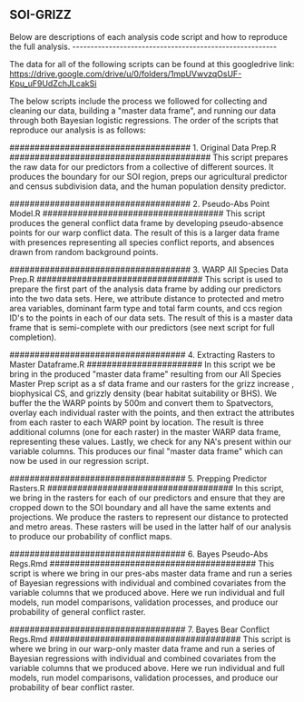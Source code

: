 ## SOI-GRIZZ
Below are descriptions of each analysis code script and how to reproduce the full analysis. --------------------------------------------------------

The data for all of the following scripts can be found at this googledrive link: 
https://drive.google.com/drive/u/0/folders/1mpUVwvzqOsUF-Kpu_uF9UdZchJLcakSi

The below scripts include the process we followed for collecting and cleaning our data, building a "master data frame", and running our data through both Bayesian logistic regressions. The order of the scripts that reproduce our analysis is as follows:


#################################### 1. Original Data Prep.R ########################################
This script prepares the raw data for our predictors from a collective of different sources. It produces the boundary for our SOI region, preps our agricultural predictor and census subdivision data, and the human population density predictor.


#################################### 2. Pseudo-Abs Point Model.R ####################################
This script produces the general conflict data frame by developing pseudo-absence points for our warp conflict data. The result of this is a larger data frame with presences representing all species conflict reports, and absences drawn from random background points.


#################################### 3. WARP All Species Data Prep.R #################################
This script is used to prepare the first part of the analysis data frame by adding our predictors into the two data sets. Here, we attribute distance to protected and metro area variables, dominant farm type and total farm counts, and ccs region ID's to the points in each of our data sets. The result of this is a master data frame that is semi-complete with our predictors (see next script for full completion).



################################### 4. Extracting Rasters to Master Dataframe.R #######################
In this script we be bring in the produced "master data frame" resulting from our All Species Master Prep script as a sf data frame and our rasters for the grizz increase , biophysical CS, and grizzly density (bear habitat suitability or BHS). We buffer the the WARP points by 500m and convert them to Spatvectors, overlay each individual raster with the points, and then extract the attributes from each raster to each WARP point by location. The result is three additional columns (one for each raster) in the master WARP data frame, representing these values. Lastly, we check for any NA's present within our variable columns. This produces our final "master data frame" which can now be used in our regression script.


################################### 5. Prepping Predictor Rasters.R #####################################
In this script, we bring in the rasters for each of our predictors and ensure that they are cropped down to the SOI boundary and all have the same extents and projections. We produce the rasters to represent our distance to protected and metro areas. These rasters will be used in the latter half of our analysis to produce our probability of conflict maps.



################################### 6. Bayes Pseudo-Abs Regs.Rmd #########################################
This script is where we bring in our pres-abs master data frame and run a series of Bayesian regressions with individual and combined covariates from the variable columns that we produced above. Here we run individual and full models, run model comparisons, validation processes, and produce our probability of general conflict raster.


################################### 7. Bayes Bear Conflict Regs.Rmd ######################################
This script is where we bring in our warp-only master data frame and run a series of Bayesian regressions with individual and combined covariates from the variable columns that we produced above. Here we run individual and full models, run model comparisons, validation processes, and produce our probability of bear conflict raster.
